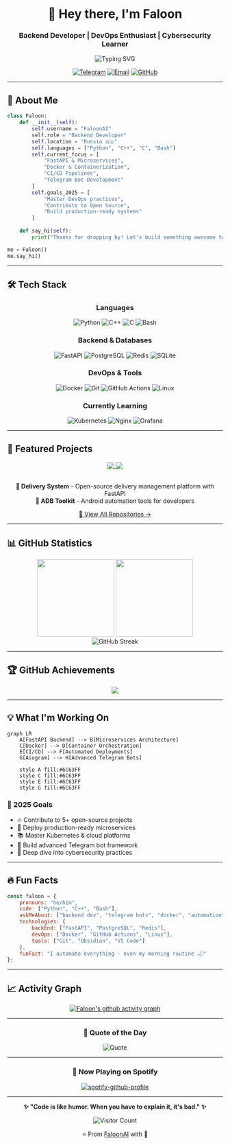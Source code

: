<div align="center">

# 👋 Hey there, I'm Faloon

### Backend Developer | DevOps Enthusiast | Cybersecurity Learner

<img src="https://readme-typing-svg.herokuapp.com?font=Fira+Code&size=22&duration=3000&pause=1000&color=6C63FF&center=true&vCenter=true&width=600&lines=Building+scalable+backend+systems;Automating+everything+with+Python;FastAPI+%7C+Docker+%7C+PostgreSQL;Always+learning%2C+always+coding" alt="Typing SVG" />

[![Telegram](https://img.shields.io/badge/Telegram-2CA5E0?style=for-the-badge&logo=telegram&logoColor=white)](https://t.me/tryb0t)
[![Email](https://img.shields.io/badge/Yandex-FF0000?style=for-the-badge&logo=gmail&logoColor=white)](mailto:faloonia@yandex.ru)
[![GitHub](https://img.shields.io/badge/GitHub-100000?style=for-the-badge&logo=github&logoColor=white)](https://github.com/FaloonAI)

</div>

---

## 🚀 About Me

```python
class Faloon:
    def __init__(self):
        self.username = "FaloonAI"
        self.role = "Backend Developer"
        self.location = "Russia 🇷🇺"
        self.languages = ["Python", "C++", "C", "Bash"]
        self.current_focus = [
            "FastAPI & Microservices",
            "Docker & Containerization", 
            "CI/CD Pipelines",
            "Telegram Bot Development"
        ]
        self.goals_2025 = [
            "Master DevOps practices",
            "Contribute to Open Source",
            "Build production-ready systems"
        ]
    
    def say_hi(self):
        print("Thanks for dropping by! Let's build something awesome together 🚀")

me = Faloon()
me.say_hi()
```

---

## 🛠️ Tech Stack

<div align="center">

### Languages
![Python](https://img.shields.io/badge/Python-3776AB?style=for-the-badge&logo=python&logoColor=white)
![C++](https://img.shields.io/badge/C++-00599C?style=for-the-badge&logo=cplusplus&logoColor=white)
![C](https://img.shields.io/badge/C-A8B9CC?style=for-the-badge&logo=c&logoColor=white)
![Bash](https://img.shields.io/badge/Bash-4EAA25?style=for-the-badge&logo=gnu-bash&logoColor=white)

### Backend & Databases
![FastAPI](https://img.shields.io/badge/FastAPI-009688?style=for-the-badge&logo=fastapi&logoColor=white)
![PostgreSQL](https://img.shields.io/badge/PostgreSQL-316192?style=for-the-badge&logo=postgresql&logoColor=white)
![Redis](https://img.shields.io/badge/Redis-DC382D?style=for-the-badge&logo=redis&logoColor=white)
![SQLite](https://img.shields.io/badge/SQLite-07405E?style=for-the-badge&logo=sqlite&logoColor=white)

### DevOps & Tools
![Docker](https://img.shields.io/badge/Docker-2496ED?style=for-the-badge&logo=docker&logoColor=white)
![Git](https://img.shields.io/badge/Git-F05032?style=for-the-badge&logo=git&logoColor=white)
![GitHub Actions](https://img.shields.io/badge/GitHub_Actions-2088FF?style=for-the-badge&logo=github-actions&logoColor=white)
![Linux](https://img.shields.io/badge/Linux-FCC624?style=for-the-badge&logo=linux&logoColor=black)

### Currently Learning
![Kubernetes](https://img.shields.io/badge/Kubernetes-326CE5?style=for-the-badge&logo=kubernetes&logoColor=white)
![Nginx](https://img.shields.io/badge/Nginx-009639?style=for-the-badge&logo=nginx&logoColor=white)
![Grafana](https://img.shields.io/badge/Grafana-F46800?style=for-the-badge&logo=grafana&logoColor=white)

</div>

---

## 📌 Featured Projects

<div align="center">

<a href="https://github.com/FaloonAI/delivery_opensource">
  <img align="center" src="https://github-readme-stats.vercel.app/api/pin/?username=faloonai&repo=delivery_opensource&theme=tokyonight&hide_border=true" />
</a>

<a href="https://github.com/FaloonAI/ADBToolkit">
  <img align="center" src="https://github-readme-stats.vercel.app/api/pin/?username=faloonai&repo=ADBToolkit&theme=tokyonight&hide_border=true" />
</a>

</div>

<br/>

<div align="center">

**🚚 Delivery System** - Open-source delivery management platform with FastAPI  
**📱 ADB Toolkit** - Android automation tools for developers

[📂 View All Repositories →](https://github.com/FaloonAI?tab=repositories)

</div>

---

## 📊 GitHub Statistics

<div align="center">

<img height="180em" src="https://github-readme-stats.vercel.app/api?username=faloonai&show_icons=true&theme=tokyonight&hide_border=true&count_private=true" />
<img height="180em" src="https://github-readme-stats.vercel.app/api/top-langs/?username=faloonai&layout=compact&theme=tokyonight&hide_border=true" />

</div>

<div align="center">

<img src="https://github-readme-streak-stats.herokuapp.com/?user=faloonai&theme=tokyonight&hide_border=true" alt="GitHub Streak" />

</div>

---

## 🏆 GitHub Achievements

<div align="center">

<img src="https://github-profile-trophy.vercel.app/?username=faloonai&theme=tokyonight&no-frame=true&no-bg=true&margin-w=15&row=2&column=4" />

</div>

---

## 💡 What I'm Working On

```mermaid
graph LR
    A[FastAPI Backend] --> B[Microservices Architecture]
    C[Docker] --> D[Container Orchestration]
    E[CI/CD] --> F[Automated Deployments]
    G[Aiogram] --> H[Advanced Telegram Bots]
    
    style A fill:#6C63FF
    style C fill:#6C63FF
    style E fill:#6C63FF
    style G fill:#6C63FF
```

### 🎯 2025 Goals
- 🔥 Contribute to 5+ open-source projects
- 🚀 Deploy production-ready microservices
- 📚 Master Kubernetes & cloud platforms
- 🤖 Build advanced Telegram bot framework
- 🔐 Deep dive into cybersecurity practices

---

## 🔥 Fun Facts

```javascript
const faloon = {
    pronouns: "he/him",
    code: ["Python", "C++", "Bash"],
    askMeAbout: ["backend dev", "telegram bots", "docker", "automation"],
    technologies: {
        backEnd: ["FastAPI", "PostgreSQL", "Redis"],
        devOps: ["Docker", "GitHub Actions", "Linux"],
        tools: ["Git", "Obsidian", "VS Code"]
    },
    funFact: "I automate everything - even my morning routine ☕🤖"
};
```

---

## 📈 Activity Graph

<div align="center">

[![Faloon's github activity graph](https://github-readme-activity-graph.vercel.app/graph?username=faloonai&theme=tokyo-night&hide_border=true)](https://github.com/ashutosh00710/github-readme-activity-graph)

</div>

---

<div align="center">

### 💬 Quote of the Day

![Quote](https://quotes-github-readme.vercel.app/api?type=horizontal&theme=tokyonight)

---

### 🎵 Now Playing on Spotify

[![spotify-github-profile](https://spotify-github-profile.kittinanx.com/api/view?uid=31l6fxt4tknaudny37lwqvwvzdpa&cover_image=true&theme=default&show_offline=false&background_color=121212&interchange=false)](https://github.com/kittinan/spotify-github-profile)

---

**✨ "Code is like humor. When you have to explain it, it's bad." ✨**

![Visitor Count](https://profile-counter.glitch.me/faloonai/count.svg)

⭐️ From [FaloonAI](https://github.com/FaloonAI) with 💜

</div>
